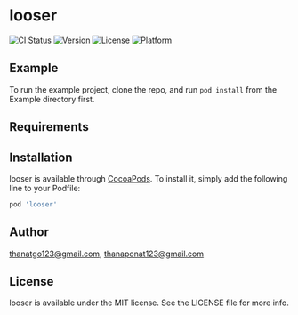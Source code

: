 # looser

[![CI Status](https://img.shields.io/travis/thanatgo123@gmail.com/looser.svg?style=flat)](https://travis-ci.org/thanatgo123@gmail.com/looser)
[![Version](https://img.shields.io/cocoapods/v/looser.svg?style=flat)](https://cocoapods.org/pods/looser)
[![License](https://img.shields.io/cocoapods/l/looser.svg?style=flat)](https://cocoapods.org/pods/looser)
[![Platform](https://img.shields.io/cocoapods/p/looser.svg?style=flat)](https://cocoapods.org/pods/looser)

## Example

To run the example project, clone the repo, and run `pod install` from the Example directory first.

## Requirements

## Installation

looser is available through [CocoaPods](https://cocoapods.org). To install
it, simply add the following line to your Podfile:

```ruby
pod 'looser'
```

## Author

thanatgo123@gmail.com, thanaponat123@gmail.com

## License

looser is available under the MIT license. See the LICENSE file for more info.
